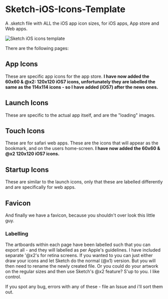 Sketch-iOS-Icons-Template
=========================

A .sketch file with ALL the iOS app icon sizes, for iOS apps, App store and Web apps.

![Sketch iOS icons template](https://dl.dropboxusercontent.com/u/3588577/sketch-ios.png)

There are the following pages:

## App Icons
These are specific app icons for the app store. **I have now added the 60x60 & @x2: 120x120 iOS7 icons, unfortunately they are labelled the same as the 114x114 icons - so I have added (iOS7) after the news ones.**

## Launch Icons
These are specific to the actual app itself, and are the "loading" images.

## Touch Icons
These are for safari web apps. These are the icons that will appear as the bookmark, and on the users home-screen. **I have now added the 60x60  & @x2 120x120 iOS7 icons.**

## Startup Icons
These are similar to the launch icons, only that these are labelled differently and are specifically for web apps.

## Favicon
And finally we have a favicon, because you shouldn't over look this little guy.

### Labelling
The artboards within each page have been labelled such that you can export all - and they will labelled as per Apple's guidelines.
I have included separate '@x2's for retina screens. If you wanted to you can just either draw your icons and let Sketch do the normal (@x1) version. But you will then need to rename the newly created file.
Or you could do your artwork on the regular sizes and then use Sketch's @x2 feature? S'up to you. I like control.

If you spot any bug, errors with any of these - file an Issue and i'll sort them out.
